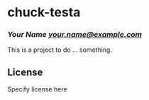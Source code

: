 # chuck-testa
### _Your Name <your.name@example.com>_

This is a project to do ... something.

## License

Specify license here

